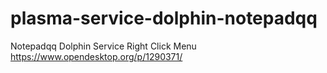 # plasma-service-dolphin-notepadqq

Notepadqq Dolphin Service Right Click Menu https://www.opendesktop.org/p/1290371/
